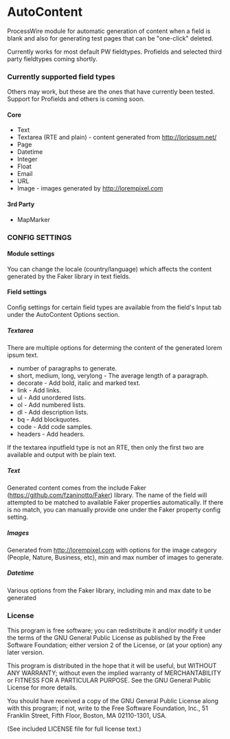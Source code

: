 AutoContent
================

ProcessWire module for automatic generation of content when a field is blank and also for generating test pages that can be "one-click" deleted.

Currently works for most default PW fieldtypes. Profields and selected third party fieldtypes coming shortly.

### Currently supported field types
Others may work, but these are the ones that have currently been tested. Support for Profields and others is coming soon.

#### Core
* Text
* Textarea (RTE and plain) - content generated from http://loripsum.net/
* Page
* Datetime
* Integer
* Float
* Email
* URL
* Image - images generated by http://lorempixel.com

#### 3rd Party
* MapMarker

### CONFIG SETTINGS

#### Module settings
You can change the locale (country/language) which affects the content generated by the Faker library in text fields.

#### Field settings
Config settings for certain field types are available from the field's Input tab under the AutoContent Options section.

##### Textarea
There are multiple options for determing the content of the generated lorem ipsum text.
* number of paragraphs to generate.
* short, medium, long, verylong - The average length of a paragraph.
* decorate - Add bold, italic and marked text.
* link - Add links.
* ul - Add unordered lists.
* ol - Add numbered lists.
* dl - Add description lists.
* bq - Add blockquotes.
* code - Add code samples.
* headers - Add headers.

If the textarea inputfield type is not an RTE, then only the first two are available and output with be plain text.

##### Text
Generated content comes from the include Faker (https://github.com/fzaninotto/Faker) library.
The name of the field will attempted to be matched to available Faker properties automatically.
If there is no match, you can manually provide one under the Faker property config setting.

##### Images
Generated from http://lorempixel.com with options for the image category (People, Nature, Business, etc), min and max number of images to generate.

##### Datetime
Various options from the Faker library, including min and max date to be generated

### License

This program is free software; you can redistribute it and/or
modify it under the terms of the GNU General Public License
as published by the Free Software Foundation; either version 2
of the License, or (at your option) any later version.

This program is distributed in the hope that it will be useful,
but WITHOUT ANY WARRANTY; without even the implied warranty of
MERCHANTABILITY or FITNESS FOR A PARTICULAR PURPOSE.  See the
GNU General Public License for more details.

You should have received a copy of the GNU General Public License
along with this program; if not, write to the Free Software
Foundation, Inc., 51 Franklin Street, Fifth Floor, Boston, MA  02110-1301, USA.

(See included LICENSE file for full license text.)